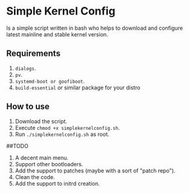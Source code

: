 # Simple Kernel Config
Is a simple script written in bash who helps to download and configure latest mainline and stable kernel version.

## Requirements

1. `dialogs`.
2. `pv`.
3. `systemd-boot or goofiboot`.
4. `build-essential` or similar package for your distro

## How to use

1. Download the script.
2. Execute  `chmod +x simplekernelconfig.sh`.
3. Run  `./simplekernelconfig.sh` as root.

##TODO

1. A decent main menu.
2. Support other bootloaders.
3. Add the support to patches (maybe with a sort of "patch repo").
4. Clean the code.
5. Add the support to initrd creation.

